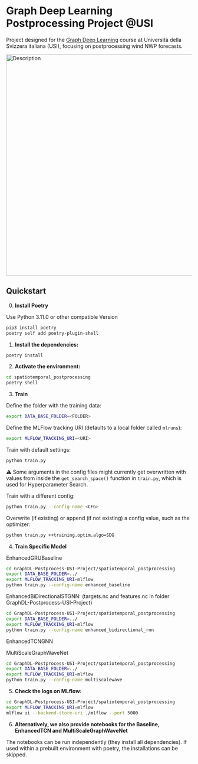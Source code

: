# Graph Deep Learning Postprocessing Project @USI

Project designed for the [Graph Deep Learning](https://search.usi.ch/en/courses/35270698/graph-deep-learning) course at Università della Svizzera italiana (USI), focusing on postprocessing wind NWP forecasts.

<img src="./imgs/wind_stations.png" alt="Description" width="600">


## Quickstart

0. **Install Poetry**

Use Python 3.11.0 or other compatible Version

```sh 
pip3 install poetry
poetry self add poetry-plugin-shell

```


1. **Install the dependencies:**
```sh 
poetry install
```

2. **Activate the environment:**
```sh
cd spatiotemporal_postprocessing
poetry shell
```

3. **Train**

Define the folder with the training data:

```sh
export DATA_BASE_FOLDER=<FOLDER>
```

Define the MLFlow tracking URI (defaults to a local folder called `mlruns`):

```sh
export MLFLOW_TRACKING_URI=<URI>
```

Train with default settings:
```sh
python train.py
```

:warning: Some arguments in the config files might currently get overwritten with values from inside the `get_search_space()` function in `train.py`, which is used for Hyperparameter Search.

Train with a different config:
```sh
python train.py --config-name <CFG>
```

Overwrite (if existing) or append (if not existing) a config value, such as the optimizer:

```sh
python train.py ++training.optim.algo=SDG
```

4. **Train Specific Model**

EnhancedGRUBaseline

```sh
cd GraphDL-Postprocess-USI-Project/spatiotemporal_postprocessing
export DATA_BASE_FOLDER=../
export MLFLOW_TRACKING_URI=mlflow    
python train.py --config-name enhanced_baseline
```

EnhancedBiDirectionalSTGNN: (targets.nc and features.nc in folder GraphDL-Postprocess-USI-Project)

```sh
cd GraphDL-Postprocess-USI-Project/spatiotemporal_postprocessing
export DATA_BASE_FOLDER=../
export MLFLOW_TRACKING_URI=mlflow    
python train.py --config-name enhanced_bidirectional_rnn
```

EnhancedTCNGNN



MultiScaleGraphWaveNet

```sh
cd GraphDL-Postprocess-USI-Project/spatiotemporal_postprocessing
export DATA_BASE_FOLDER=../
export MLFLOW_TRACKING_URI=mlflow    
python train.py --config-name multiscalewave
```




5. **Check the logs on MLflow:**

```sh
cd GraphDL-Postprocess-USI-Project/spatiotemporal_postprocessing
export MLFLOW_TRACKING_URI=mlflow    
mlflow ui --backend-store-uri ./mlflow --port 5000
```

6. **Alternatively, we also provide notebooks for the Baseline, EnhancedTCN and MultiScaleGraphWaveNet**

The notebooks can be run independently (they install all dependencies). If used within a prebuilt environment with poetry, the installations can be skipped.

